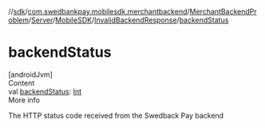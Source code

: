 //[sdk](../../../../../../index.md)/[com.swedbankpay.mobilesdk.merchantbackend](../../../../index.md)/[MerchantBackendProblem](../../../index.md)/[Server](../../index.md)/[MobileSDK](../index.md)/[InvalidBackendResponse](index.md)/[backendStatus](backend-status.md)



# backendStatus  
[androidJvm]  
Content  
val [backendStatus](backend-status.md): [Int](https://kotlinlang.org/api/latest/jvm/stdlib/kotlin/-int/index.html)  
More info  


The HTTP status code received from the Swedback Pay backend

  



